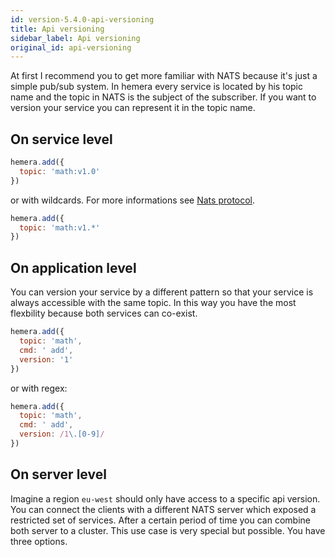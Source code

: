 ```yaml
---
id: version-5.4.0-api-versioning
title: Api versioning
sidebar_label: Api versioning
original_id: api-versioning
---
```


At first I recommend you to get more familiar with NATS because it's just a simple pub/sub system. In hemera every service is located by his topic name and the topic in NATS is the subject of the subscriber.
If you want to version your service you can represent it in the topic name.

## On service level

```js
hemera.add({
  topic: 'math:v1.0'
})
```

or with wildcards. For more informations see [Nats protocol](https://nats.io/documentation/internals/nats-protocol/).

```js
hemera.add({
  topic: 'math:v1.*'
})
```

## On application level

You can version your service by a different pattern so that your service is always accessible with the same topic. In this way you have the most flexbility because both services can co-exist.

```js
hemera.add({
  topic: 'math',
  cmd: ' add',
  version: '1'
})
```

or with regex:

```js
hemera.add({
  topic: 'math',
  cmd: ' add',
  version: /1\.[0-9]/
})
```

## On server level

Imagine a region `eu-west` should only have access to a specific api version. You can connect the clients with a different NATS server which exposed a restricted set of services. After a certain period of time you can combine both server to a cluster. This use case is very special but possible. You have three options.
